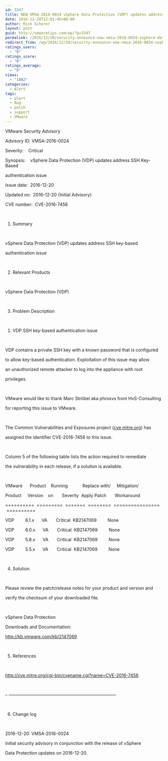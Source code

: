 ```yaml
---
id: 3347
title: NEW VMSA-2016-0024 vSphere Data Protection (VDP) updates address SSH Key-Based authentication issue
date: 2016-12-20T12:01:45+00:00
author: Rick Scherer
layout: post
guid: http://vmwaretips.com/wp/?p=3347
permalink: /2016/12/20/security-announce-new-vmsa-2016-0024-vsphere-data-protection-vdp-updates-address-ssh-key-based-authentication-issue/
redirect_from: /wp/2016/12/20/security-announce-new-vmsa-2016-0024-vsphere-data-protection-vdp-updates-address-ssh-key-based-authentication-issue/
ratings_users:
  - "0"
ratings_score:
  - "0"
ratings_average:
  - "0"
views:
  - "1882"
categories:
  - Alert
tags:
  - alert
  - Bug
  - patch
  - support
  - VMware
---
```

VMware Security Advisory

Advisory ID: VMSA-2016-0024

Severity:    Critical

Synopsis:    vSphere Data Protection (VDP) updates address SSH Key-Based

authentication issue

Issue date:  2016-12-20

Updated on:  2016-12-20 (Initial Advisory)

CVE number:  CVE-2016-7456

&nbsp;

  1. Summary

&nbsp;

vSphere Data Protection (VDP) updates address SSH key-based

authentication issue

&nbsp;

<ol start="2">
  <li>
    Relevant Products
  </li>
</ol>

&nbsp;

vSphere Data Protection (VDP)

<!--more-->

&nbsp;

<ol start="3">
  <li>
    Problem Description
  </li>
</ol>

&nbsp;

  1. VDP SSH key-based authentication issue

&nbsp;

VDP contains a private SSH key with a known password that is configured

to allow key-based authentication. Exploitation of this issue may allow

an unauthorized remote attacker to log into the appliance with root

privileges.

&nbsp;

VMware would like to thank Marc Ströbel aka phroxvs from HvS-Consulting

for reporting this issue to VMware.

&nbsp;

The Common Vulnerabilities and Exposures project (<a href="http://cve.mitre.org/" data-saferedirecturl="https://www.google.com/url?hl=en&q=http://cve.mitre.org&source=gmail&ust=1482415763148000&usg=AFQjCNEwKavXRwsIPzp83WeqSXe2bkGlDw">cve.mitre.org</a>) has

assigned the identifier CVE-2016-7456 to this issue.

&nbsp;

Column 5 of the following table lists the action required to remediate

the vulnerability in each release, if a solution is available.

&nbsp;

VMware      Product    Running            Replace with/     Mitigation/

Product     Version    on       Severity  Apply Patch       Workaround

==========  =========  =======  ========  ================  ==========

VDP         6.1.x      VA       Critical  KB2147069         None

VDP         6.0.x      VA       Critical  KB2147069         None

VDP         5.8.x      VA       Critical  KB2147069         None

VDP         5.5.x      VA       Critical  KB2147069         None

&nbsp;

<ol start="4">
  <li>
    Solution
  </li>
</ol>

&nbsp;

Please review the patch/release notes for your product and version and

verify the checksum of your downloaded file.

&nbsp;

vSphere Data Protection

Downloads and Documentation:

<a href="http://kb.vmware.com/kb/2147069" data-saferedirecturl="https://www.google.com/url?hl=en&q=http://kb.vmware.com/kb/2147069&source=gmail&ust=1482415763148000&usg=AFQjCNHIRSUt_7pT9JMHsDeIlStYCUmBZQ">http://kb.vmware.com/kb/2147069</a>

&nbsp;

<ol start="5">
  <li>
    References
  </li>
</ol>

&nbsp;

<a href="http://cve.mitre.org/cgi-bin/cvename.cgi?name=CVE-2016-7456" data-saferedirecturl="https://www.google.com/url?hl=en&q=http://cve.mitre.org/cgi-bin/cvename.cgi?name%3DCVE-2016-7456&source=gmail&ust=1482415763148000&usg=AFQjCNGgM3F2foYGDaf6bjvJfqfYWCJgRA">http://cve.mitre.org/cgi-bin/cvename.cgi?name=CVE-2016-7456</a>

&nbsp;

&#8211; &#8212;&#8212;&#8212;&#8212;&#8212;&#8212;&#8212;&#8212;&#8212;&#8212;&#8212;&#8212;&#8212;&#8212;&#8212;&#8212;&#8212;&#8212;&#8212;&#8212;&#8212;&#8212;&#8212;&#8212;&#8211;

&nbsp;

<ol start="6">
  <li>
    Change log
  </li>
</ol>

&nbsp;

2016-12-20: VMSA-2016-0024

Initial security advisory in conjunction with the release of vSphere

Data Protection updates on 2016-12-20.